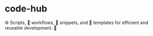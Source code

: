 # code-hub
⚙️ Scripts, 🔁 workflows, 🧩 snippets, and 📄 templates for efficient and reusable development. 🚀
